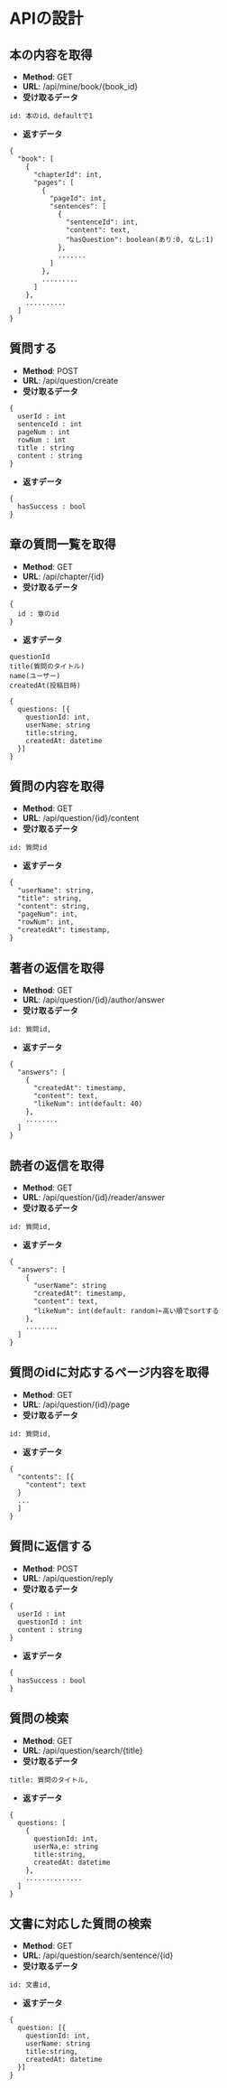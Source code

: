 # APIの設計
## 本の内容を取得
- **Method**: GET
- **URL**: /api/mine/book/{book_id}
- **受け取るデータ**
```
id: 本のid、defaultで1
```
- **返すデータ**
```
{
  "book": [
    {
      "chapterId": int,
      "pages": [
        {
          "pageId": int,
          "sentences": [
            {
              "sentenceId": int,
              "content": text,
              "hasQuestion": boolean(あり:0, なし:1)
            },
            .......
          ]
        },
        .........
      ]
    },
    ..........
  ]
}
```

## 質問する
- **Method**: POST
- **URL**: /api/question/create
- **受け取るデータ**
```
{
  userId : int
  sentenceId : int
  pageNum : int
  rowNum : int
  title : string
  content : string
}
```
- **返すデータ**
```
{
  hasSuccess : bool
}

```

## 章の質問一覧を取得
- **Method**: GET
- **URL**: /api/chapter/{id}
- **受け取るデータ**
```
{
  id : 章のid
}
```
- **返すデータ**
```
questionId
title(質問のタイトル)
name(ユーザー)
createdAt(投稿日時)

{
  questions: [{
    questionId: int,
    userName: string
    title:string,
    createdAt: datetime
  }]
}

```


## 質問の内容を取得
- **Method**: GET
- **URL**: /api/question/{id}/content
- **受け取るデータ**
```
id: 質問id
```
- **返すデータ**
```
{
  "userName": string,
  "title": string,
  "content": string,
  "pageNum": int,
  "rowNum": int,
  "createdAt": timestamp,
}
```

## 著者の返信を取得
- **Method**: GET
- **URL**: /api/question/{id}/author/answer
- **受け取るデータ**
```
id: 質問id,
```
- **返すデータ**
```
{
  "answers": [
    {
      "createdAt": timestamp,
      "content": text,
      "likeNum": int(default: 40)
    },
    ........
  ]
}
```

## 読者の返信を取得
- **Method**: GET
- **URL**: /api/question/{id}/reader/answer
- **受け取るデータ**
```
id: 質問id,
```
- **返すデータ**
```
{
  "answers": [
    {
      "userName": string
      "createdAt": timestamp,
      "content": text,
      "likeNum": int(default: random)←高い順でsortする
    },
    ........
  ]
}
```

## 質問のidに対応するページ内容を取得
- **Method**: GET
- **URL**: /api/question/{id}/page
- **受け取るデータ**
```
id: 質問id,
```
- **返すデータ**
```
{
  "contents": [{
    "content": text
  }
  ...
  ]
}
```

## 質問に返信する
- **Method**: POST
- **URL**: /api/question/reply
- **受け取るデータ**
```
{
  userId : int
  questionId : int
  content : string
}
```
- **返すデータ**
```
{
  hasSuccess : bool
}
```

## 質問の検索
- **Method**: GET
- **URL**: /api/question/search/{title}
- **受け取るデータ**
```
title: 質問のタイトル,
```
- **返すデータ**
```
{
  questions: [
    {
      questionId: int,
      userNa,e: string
      title:string,
      createdAt: datetime
    },
    ..............
  ]
}
```

## 文書に対応した質問の検索
- **Method**: GET
- **URL**: /api/question/search/sentence/{id}
- **受け取るデータ**
```
id: 文書id,
```
- **返すデータ**
```
{
  question: [{
    questionId: int,
    userName: string
    title:string,
    createdAt: datetime
  }]
}
```
